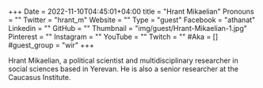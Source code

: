 +++
Date = 2022-11-10T04:45:01+04:00
title = "Hrant Mikaelian"
Pronouns = ""
Twitter = "hrant_m"
Website = ""
Type = "guest"
Facebook = "athanat"
Linkedin = ""
GitHub = ""
Thumbnail = "img/guest/Hrant-Mikaelian-1.jpg"
Pinterest = ""
Instagram = ""
YouTube = ""
Twitch = ""
#Aka = []
#guest_group = "wir"
+++

Hrant Mikaelian, a political scientist and multidisciplinary researcher in social sciences based in Yerevan. He is also a senior researcher at the Caucasus Institute.

